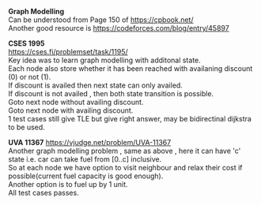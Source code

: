 **Graph Modelling**  
Can be understood from Page 150 of https://cpbook.net/  
Another good resource is https://codeforces.com/blog/entry/45897  

**CSES 1995**  
https://cses.fi/problemset/task/1195/  
Key idea was to learn graph modelling with additonal state.  
Each node also store whether it has been reached with availaning discount (0) or not (1).  
If discount is availed then next state can only availed.  
If discount is not availed , then both state transition is possible.  
    Goto next node without availing discount.  
    Goto next node with availing discount.  
1 test cases still give TLE but give right answer, may be bidirectinal dijkstra to be used.  

**UVA 11367**
https://vjudge.net/problem/UVA-11367  
Another graph modelling problem , same as above , here it can have 'c' state i.e. car can take fuel from [0..c] inclusive.  
So at each node we have option to visit  neighbour and relax their cost if possible(current fuel capacity is good enough).  
Another option is to fuel up by 1 unit.  
All test cases passes.  

